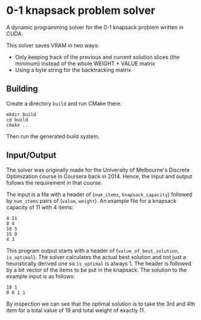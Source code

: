 # 0-1 knapsack problem solver

A dynamic programming solver for the 0-1 knapsack problem written in CUDA.

This solver saves VRAM in two ways:
- Only keeping track of the previous and current solution slices (the minimum) instead of the whole WEIGHT * VALUE matrix
- Using a byte string for the backtracking matrix

## Building

Create a directory `build` and run CMake there.
```
mkdir build
cd build
cmake ..
```
Then run the generated build system.

## Input/Output

The solver was originally made for the University of Melbourne's Discrete Optimization course in Coursera back in 2014. Hence, the input and output follows the requirement in that course.

The input is a file with a header of (`num_items`, `knapsack_capacity`) followed by `num_items` pairs of (`value`, `weight`). An example file for a knapsack capacity of 11 with 4 items:
```
4 11
8 4
10 5
15 8
4 3
```

This program output starts with a header of (`value_of_best_solution`, `is_optimal`). The solver calculates the actual best solution and not just a heuristically derived one so `is_optimal` is always 1. The header is followed by a bit vector of the items to be put in the knapsack. The solution to the example input is as follows:
```
19 1
0 0 1 1
```
By inspection we can see that the optimal solution is to take the 3rd and 4th item for a total value of 19 and total weight of exactly 11.